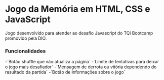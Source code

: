 <h1>Jogo da Memória em HTML, CSS e JavaScript</h1>

Jogo desenvolvido para atender ao desafio Javascript do TQI Bootcamp promovido pela DIO.  

<h3>Funcionalidades</h3>
-`Botão shuffle que não atualiza a página`
-`Limite de tentativas para deixar o jogo mais desafiador`
-`Mensagem de derrota ou vitória dependendo do resultado da partida`
-`Botão de informações sobre o jogo`
